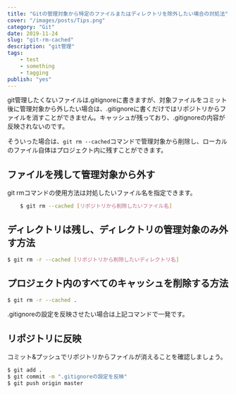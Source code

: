 ```yaml
---
title: "Gitの管理対象から特定のファイルまたはディレクトリを除外したい場合の対処法"
cover: "/images/posts/Tips.png"
category: "Git"
date: 2019-11-24
slug: "git-rm-cached"
description: "git管理"
tags:
    - test
    - something
    - tagging
publish: "yes"
---
```


git管理したくないファイルは.gitignoreに書きますが、対象ファイルをコミット後に管理対象から外したい場合は、.gitignoreに書くだけではリポジトリからファイルを消すことができません。キャッシュが残っており、.gitignoreの内容が反映されないのです。

そういった場合は、`git rm --cached`コマンドで管理対象から削除し、ローカルのファイル自体はプロジェクト内に残すことができます。

## ファイルを残して管理対象から外す

git rmコマンドの使用方法は対処したいファイル名を指定できます。

```bash
    $ git rm --cached [リポジトリから削除したいファイル名]
```

## ディレクトリは残し、ディレクトリの管理対象のみ外す方法

```bash
$ git rm -r --cached [リポジトリから削除したいディレクトリ名]
```

## プロジェクト内のすべてのキャッシュを削除する方法

```bash
$ git rm -r --cached .
```
.gitignoreの設定を反映させたい場合は上記コマンドで一発です。

## リポジトリに反映

コミット&プッシュでリポジトリからファイルが消えることを確認しましょう。

```bash
$ git add .
$ git commit -m ".gitignoreの設定を反映"
$ git push origin master
```
